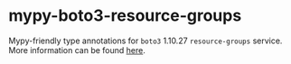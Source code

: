 # mypy-boto3-resource-groups

Mypy-friendly type annotations for `boto3` 1.10.27 `resource-groups` service.
More information can be found [here](https://github.com/vemel/mypy_boto3).
